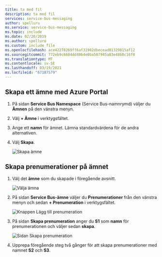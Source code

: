 ```yaml
---
title: ta med fil
description: ta med fil
services: service-bus-messaging
author: spelluru
ms.service: service-bus-messaging
ms.topic: include
ms.date: 02/20/2019
ms.author: spelluru
ms.custom: include file
ms.openlocfilehash: ace42278269ff6af31902dbecead81329815af12
ms.sourcegitcommit: 772eb9c6684dd4864e0ba507945a83e48b8c16f0
ms.translationtype: MT
ms.contentlocale: sv-SE
ms.lasthandoff: 03/19/2021
ms.locfileid: "67187579"
---
```

## <a name="create-a-topic-using-the-azure-portal"></a>Skapa ett ämne med Azure Portal
1. På sidan **Service Bus Namespace** (Service Bus-namnrymd) väljer du **Ämnen** på den vänstra menyn.
2. Välj **+ Ämne** i verktygsfältet. 
4. Ange ett **namn** för ämnet. Lämna standardvärdena för de andra alternativen.
5. Välj **Skapa**.

    ![Skapa ämne](./media/service-bus-create-topics-subscriptions-portal/create-topic.png)

## <a name="create-subscriptions-to-the-topic"></a>Skapa prenumerationer på ämnet
1. Välj det **ämne** som du skapade i föregående avsnitt. 
    
    ![Välja ämna](./media/service-bus-create-topics-subscriptions-portal/select-topic.png)
2. På sidan **Service Bus-ämne** väljer du **Prenumerationer** från den vänstra menyn och sedan **+ Prenumeration** i verktygsfältet. 
    
    ![Knappen Lägg till prenumeration](./media/service-bus-create-topics-subscriptions-portal/add-subscription-button.png)
3. På sidan **Skapa prenumeration** anger du **S1** som **namn** för prenumerationen och väljer sedan **skapa**. 

    ![Sidan Skapa prenumeration](./media/service-bus-create-topics-subscriptions-portal/create-subscription-page.png)
4. Upprepa föregående steg två gånger för att skapa prenumerationer med namnet **S2** och **S3**.
